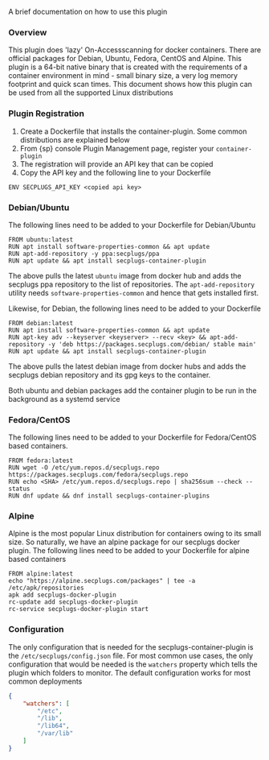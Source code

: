 
A brief documentation on how to use this plugin

### Overview

This plugin does  'lazy' On-Accessscanning for docker containers. 
There are official packages for Debian, Ubuntu, Fedora,
CentOS and Alpine. This plugin is a 64-bit native binary that is created with
the requirements of a container environment in mind - small binary size, a
very log memory footprint and quick scan times. This document shows how this
plugin can be used from all the supported Linux distributions

### Plugin Registration

1. Create a Dockerfile that installs the container-plugin. Some common distributions are explained below
2. From {sp} console Plugin Management page, register your `container-plugin`
3. The registration will provide an API key that can be copied
4. Copy the API key and the following line to your Dockerfile

```console
ENV SECPLUGS_API_KEY <copied api key>
```

### Debian/Ubuntu

The following lines need to be added to your Dockerfile for Debian/Ubuntu

```console
FROM ubuntu:latest
RUN apt install software-properties-common && apt update
RUN apt-add-repository -y ppa:secplugs/ppa
RUN apt update && apt install secplugs-container-plugin
```

The above pulls the latest `ubuntu` image from docker hub and adds the secplugs ppa repository to the list of repositories. The `apt-add-repository` utility needs `software-properties-common` and hence that gets installed first.

Likewise, for Debian, the following lines need to be added to your Dockerfile

```console
FROM debian:latest
RUN apt install software-properties-common && apt update
RUN apt-key adv --keyserver <keyserver> --recv <key> && apt-add-repository -y 'deb https://packages.secplugs.com/debian/ stable main'
RUN apt update && apt install secplugs-container-plugin
```

The above pulls the latest debian image from docker hubs and adds the secplugs
debian repository and its gpg keys to the container.

Both ubuntu and debian packages add the container plugin to be run in the
background as a systemd service

### Fedora/CentOS

The following lines need to be added to your Dockerfile for Fedora/CentOS based containers.

```console
FROM fedora:latest
RUN wget -O /etc/yum.repos.d/secplugs.repo https://packages.secplugs.com/fedora/secplugs.repo
RUN echo <SHA> /etc/yum.repos.d/secplugs.repo | sha256sum --check --status
RUN dnf update && dnf install secplugs-container-plugins
```

### Alpine

Alpine is the most popular Linux distribution for containers owing to its small size. So naturally, we have an alpine package for our secplugs docker plugin. The following lines need to be added  to your Dockerfile for alpine based containers

```console
FROM alpine:latest
echo "https://alpine.secplugs.com/packages" | tee -a /etc/apk/repositories
apk add secplugs-docker-plugin
rc-update add secplugs-docker-plugin
rc-service secplugs-docker-plugin start
```

### Configuration

The only configuration that is needed for the secplugs-container-plugin is the
`/etc/secplugs/config.json` file. For most common use cases, the only configuration that would be needed is the `watchers` property which tells the plugin which folders to monitor. The default configuration works for most common deployments

```json
{
    "watchers": [
        "/etc",
        "/lib",
        "/lib64",
        "/var/lib"
    ]
}
```

